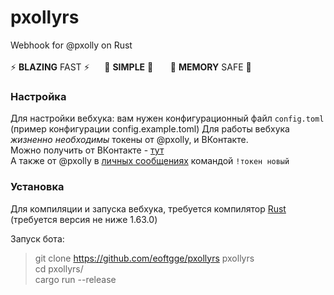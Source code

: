 # pxollyrs
Webhook for @pxolly on Rust <br> <br>
⚡ **BLAZING** FAST ⚡&nbsp;&nbsp;&nbsp;&nbsp;&nbsp;&nbsp;👀 **SIMPLE** 👀 &nbsp;&nbsp;&nbsp;&nbsp;&nbsp;&nbsp;🚀 **MEMORY** SAFE 🚀 <br>

### Настройка
Для настройки вебхука: вам нужен конфигурационный файл `config.toml` (пример конфигурации config.example.toml)
Для работы вебхука *жизненно необходимы* токены от @pxolly, и ВКонтакте. <br>
Можно получить от ВКонтакте - [тут](https://vkhost.github.io) <br>
А также от @pxolly в [личных сообщениях](https://vk.me/pxolly) командой `!токен новый` <br>

### Установка
Для компиляции и запуска вебхука, требуется компилятор [Rust](https://www.rust-lang.org/ru/tools/install) (требуется версия не ниже 1.63.0)

Запуск бота:
> git clone https://github.com/eoftgge/pxollyrs pxollyrs <br/>
> cd pxollyrs/ <br/>
> cargo run --release <br/>

